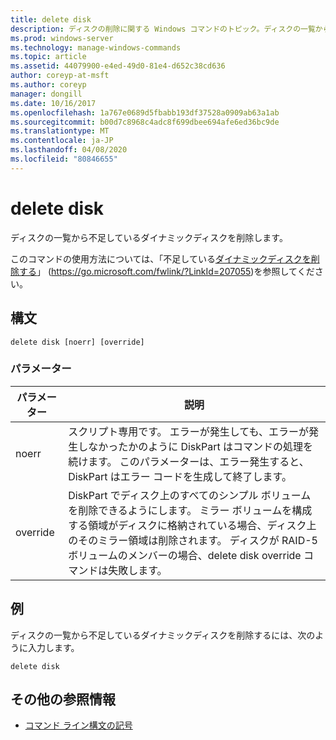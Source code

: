 ```yaml
---
title: delete disk
description: ディスクの削除に関する Windows コマンドのトピック。ディスクの一覧から、不足しているダイナミックディスクを削除します。
ms.prod: windows-server
ms.technology: manage-windows-commands
ms.topic: article
ms.assetid: 44079900-e4ed-49d0-81e4-d652c38cd636
author: coreyp-at-msft
ms.author: coreyp
manager: dongill
ms.date: 10/16/2017
ms.openlocfilehash: 1a767e0689d5fbabb193df37528a0909ab63a1ab
ms.sourcegitcommit: b00d7c8968c4adc8f699dbee694afe6ed36bc9de
ms.translationtype: MT
ms.contentlocale: ja-JP
ms.lasthandoff: 04/08/2020
ms.locfileid: "80846655"
---
```

# <a name="delete-disk"></a>delete disk

ディスクの一覧から不足しているダイナミックディスクを削除します。

このコマンドの使用方法については、「不足している[ダイナミックディスクを削除する](https://go.microsoft.com/fwlink/?LinkId=207055)」 (https://go.microsoft.com/fwlink/?LinkId=207055)を参照してください。

## <a name="syntax"></a>構文

```
delete disk [noerr] [override]
```

### <a name="parameters"></a>パラメーター

|パラメーター|説明|
|---------|-----------|
|noerr|スクリプト専用です。 エラーが発生しても、エラーが発生しなかったかのように DiskPart はコマンドの処理を続けます。 このパラメーターは、エラー発生すると、DiskPart はエラー コードを生成して終了します。|
|override|DiskPart でディスク上のすべてのシンプル ボリュームを削除できるようにします。 ミラー ボリュームを構成する領域がディスクに格納されている場合、ディスク上のそのミラー領域は削除されます。 ディスクが RAID-5 ボリュームのメンバーの場合、delete disk override コマンドは失敗します。|

## <a name="examples"></a><a name=BKMK_examples></a>例

ディスクの一覧から不足しているダイナミックディスクを削除するには、次のように入力します。
```
delete disk
```

## <a name="additional-references"></a>その他の参照情報

- [コマンド ライン構文の記号](command-line-syntax-key.md)

